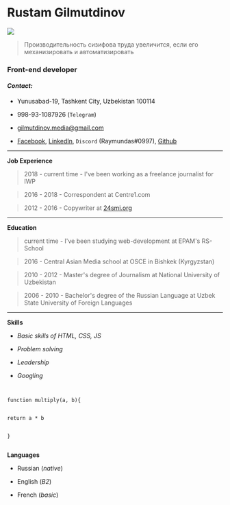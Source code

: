 # __Rustam__ Gilmutdinov




![](https://i.pinimg.com/280x280_RS/ec/05/a3/ec05a3d4c3d6485d3d26025c3e920fa2.jpg)







>Производительность сизифова труда увеличится, если его механизировать и автоматизировать


### __Front-end__ developer


#### _Contact:_


* Yunusabad-19, Tashkent City, Uzbekistan 100114


* 998-93-1087926 (`Telegram`)


* gilmutdinov.media@gmail.com


* [Facebook](https://www.facebook.com/rustam.gilmutdinov), [LinkedIn](https://www.linkedin.com/in/%D1%80%D1%83%D1%81%D1%82%D0%B0%D0%BC-%D0%B3%D0%B8%D0%BB%D1%8C%D0%BC%D1%83%D1%82%D0%B4%D0%B8%D0%BD%D0%BE%D0%B2-342b4a1a7/), `Discord` (Raymundas#0997), [Github](https://github.com/rukavin1)


***


__Job Experience__






>2018 - current time - I've been working as a freelance journalist for IWP


>2016 - 2018 - Correspondent at Centre1.com


>2012 - 2016 - Copywriter at [24smi.org](https://24smi.org/)


***


__Education__











>current time - I've been studying web-development at EPAM's RS-School


>2016 - Central Asian Media school at OSCE in Bishkek (Kyrgyzstan)


>2010 - 2012 - Master's degree of Journalism at National University of Uzbekistan


>2006 - 2010 - Bachelor's degree of the Russian Language at Uzbek State University of Foreign Languages


***


__Skills__


* _Basic skills of HTML, CSS, JS_


* _Problem solving_


* _Leadership_


* _Googling_






```


function multiply(a, b){


return a * b


}


```


__Languages__


- Russian (_native_)


- English (_B2_)


- French (_basic_)


